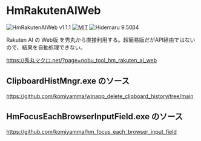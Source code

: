 # HmRakutenAIWeb

![HmRakutenAIWeb v1.1.1](https://img.shields.io/badge/HmRakutenAIWeb-v1.1.1-6479ff.svg)
[![MIT](https://img.shields.io/badge/license-MIT-blue.svg?style=flat)](LICENSE)
![Hidemaru 9.50β4](https://img.shields.io/badge/Hidemaru-v9.50β4-6479ff.svg)

Rakuten AI の Web版 を秀丸から直接利用する。超簡易版だがAPI経由ではないので、結果を自動処理できない。

https://秀丸マクロ.net/?page=nobu_tool_hm_rakuten_ai_web

## ClipboardHistMngr.exe のソース

https://github.com/komiyamma/winapp_delete_clipboard_history/tree/main

## HmFocusEachBrowserInputField.exe のソース

https://github.com/komiyamma/hm_focus_each_browser_input_field